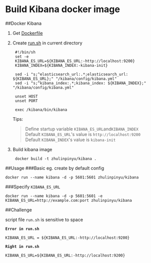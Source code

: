 
Build Kibana docker image
===

##Docker Kibana

1. Get [Dockerfile](https://github.com/zhulinpinyu/dockerfiles/blob/master/kibana/Dockerfile)
2. Create [run.sh](https://github.com/zhulinpinyu/dockerfiles/blob/master/kibana/run.sh) in current directory

        #!/bin/sh
        set -e
        KIBANA_ES_URL=${KIBANA_ES_URL:-http://localhost:9200}
        KIBANA_INDEX=${KIBANA_INDEX:-kibana-init}
        
        sed -i "s;^elasticsearch_url:.*;elasticsearch_url: ${KIBANA_ES_URL};" "/kibana/config/kibana.yml"
        sed -i "s;^kibana_index:.*;kibana_index: ${KIBANA_INDEX};" "/kibana/config/kibana.yml"
        
        unset HOST
        unset PORT
        
        exec /kibana/bin/kibana


    Tips:
    > Define startup variable `KIBANA_ES_URL`and`KIBANA_INDEX`    
    Default `KIBANA_ES_URL`'s value is `http://localhost:9200`    
    Default `KIBANA_INDEX`'s value is `kibana-init`

3. Build kibana image

        docker build -t zhulinpinyu/kibana .
    

##Usage
###Basic
eg. create by default config
    
    docker run --name kibana -d -p 5601:5601 zhulinpinyu/kibana
    
###Specify `KIBANA_ES_URL`

    docker run --name kibana -d -p 5601:5601 -e KIBANA_ES_URL=http://example.com:port zhulinpinyu/kibana


##Challenge

script file `run.sh` is sensitive to space

**`Error in run.sh`**

    KIBANA_ES_URL = ${KIBANA_ES_URL:-http://localhost:9200}
    
**`Right in run.sh`**

    KIBANA_ES_URL=${KIBANA_ES_URL:-http://localhost:9200}
